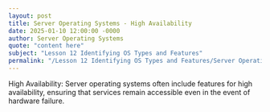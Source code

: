 ```yaml
---
layout: post
title: Server Operating Systems - High Availability
date: 2025-01-10 12:00:00 -0000
author: Server Operating Systems
quote: "content here"
subject: "Lesson 12 Identifying OS Types and Features"
permalink: "/Lesson 12 Identifying OS Types and Features/Server Operating Systems/Server Operating Systems - High Availability"
---
```


High Availability: Server operating systems often include features for high availability, ensuring that services remain accessible even in the event of hardware failure.
